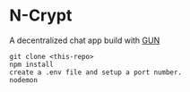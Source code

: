 # N-Crypt

A decentralized chat app build with [GUN](https://gun.eco/)

```
git clone <this-repo>
npm install
create a .env file and setup a port number.
nodemon
```

